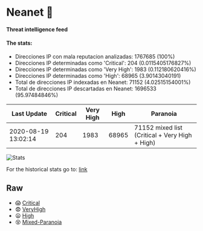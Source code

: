 # Neanet :hocho:
#### Threat intelligence feed
#### The stats:

- Direcciones IP con mala reputacion analizadas: 1767685 (100%)
- Direcciones IP determinadas como 'Critical':  204 (0.0115405176827%)
- Direcciones IP determinadas como 'Very High':  1983 (0.112180620416%)
- Direcciones IP determinadas como 'High':  68965 (3.90143040191)
- Total de direcciones IP indexadas en Neanet:  71152 (4.02515154001%)
- Total de direcciones IP descartadas en Neanet:  1696533 (95.97484846%)

| Last Update | Critical | Very High | High | Paranoia |
| --- | --- | --- | --- | --- |
| 2020-08-19 13:02:14 | 204 | 1983 | 68965 | 71152 mixed list (Critical + Very High + High)|

![Stats](https://docs.google.com/spreadsheets/d/e/2PACX-1vSnaNMIXVabIpDJjufMlzH7poXnshF3mgd8Is1g9ytUEzVsP5my4Trn8f-xkoLLQ38xpL3HtmUexLo6/pubchart?oid=501124687&format=image)

For the historical stats go to: [link](/stats.csv)
## Raw
- :scream: [Critical](https://raw.githubusercontent.com/JavaGarcia/Neanet/master/blacklists/neanet_critical.txt)
- :fearful: [VeryHigh](https://raw.githubusercontent.com/JavaGarcia/Neanet/master/blacklists/neanet_veryHigh.txtt)
- :frowning: [High](https://raw.githubusercontent.com/JavaGarcia/Neanet/master/blacklists/neanet_high.txt)
- :dizzy_face: [Mixed-Paranoia](https://raw.githubusercontent.com/JavaGarcia/Neanet/master/blacklists/neanet_all.txt)







































































































































































































































































































